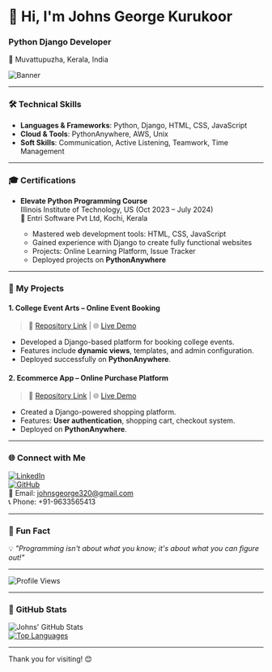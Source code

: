 # 👋 Hi, I'm **Johns George Kurukoor**  
### Python Django Developer  
📍 Muvattupuzha, Kerala, India  

![Banner](https://via.placeholder.com/1200x300?text=Welcome+to+My+GitHub+Profile)

---

### 🛠️ **Technical Skills**
- **Languages & Frameworks**: Python, Django, HTML, CSS, JavaScript  
- **Cloud & Tools**: PythonAnywhere, AWS, Unix  
- **Soft Skills**: Communication, Active Listening, Teamwork, Time Management  

---

### 🎓 **Certifications**
- **Elevate Python Programming Course**  
  Illinois Institute of Technology, US (Oct 2023 – July 2024)  
  🏫 Entri Software Pvt Ltd, Kochi, Kerala  

  - Mastered web development tools: HTML, CSS, JavaScript  
  - Gained experience with Django to create fully functional websites  
  - Projects: Online Learning Platform, Issue Tracker  
  - Deployed projects on **PythonAnywhere**  

---

### 📂 **My Projects**
#### 1. **College Event Arts – Online Event Booking**  
> 🧩 [Repository Link](#) | 🌐 [Live Demo](#)  

- Developed a Django-based platform for booking college events.  
- Features include **dynamic views**, templates, and admin configuration.  
- Deployed successfully on **PythonAnywhere**.

#### 2. **Ecommerce App – Online Purchase Platform**  
> 🧩 [Repository Link](#) | 🌐 [Live Demo](#)  

- Created a Django-powered shopping platform.  
- Features: **User authentication**, shopping cart, checkout system.  
- Deployed on **PythonAnywhere**.

---

### 🌐 **Connect with Me**  
[![LinkedIn](https://img.shields.io/badge/-LinkedIn-blue?logo=linkedin&logoColor=white)](https://linkedin.com/in/johns-george-pythondev/)  
[![GitHub](https://img.shields.io/badge/-GitHub-black?logo=github&logoColor=white)](https://github.com/johnsgeorge1812)  
📧 Email: [johnsgeorge320@gmail.com](mailto:johnsgeorge320@gmail.com)  
📞 Phone: +91-9633565413  

---

### 🎯 **Fun Fact**  
💡 *"Programming isn't about what you know; it's about what you can figure out!"*

---

![Profile Views](https://komarev.com/ghpvc/?username=johnsgeorge1812&color=blue)

---

### 🌟 **GitHub Stats**  
![Johns' GitHub Stats](https://github-readme-stats.vercel.app/api?username=johnsgeorge1812&show_icons=true&theme=radical)  
[![Top Languages](https://github-readme-stats.vercel.app/api/top-langs/?username=johnsgeorge1812&layout=compact&theme=radical)](https://github.com/johnsgeorge1812)

---

Thank you for visiting! 😊
